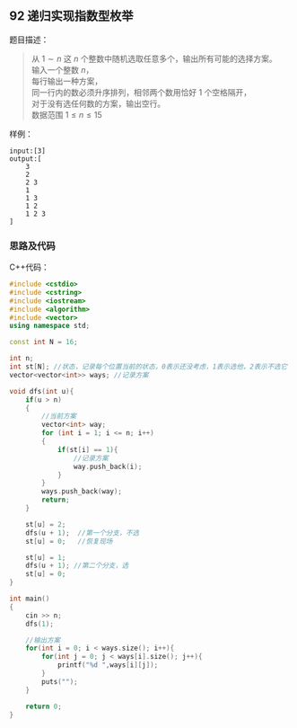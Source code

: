 <!--
 * @Description: 
 * @Author: fengxb
 * @Date: 2022-02-16 15:36:47
 * @LastEditor: fengxb
 * @LastEditTime: 2022-02-16 17:48:21
-->

## 92 递归实现指数型枚举

题目描述：
> 从 $1∼n$ 这 $n$ 个整数中随机选取任意多个，输出所有可能的选择方案。</br>
> 输入一个整数 $n$，</br>
> 每行输出一种方案，</br>
> 同一行内的数必须升序排列，相邻两个数用恰好 $1$ 个空格隔开，</br>
> 对于没有选任何数的方案，输出空行。</br>
> 数据范围 $1 \leq n \leq 15$</br>

样例：

```text
input:[3]
output:[
    3
    2
    2 3
    1
    1 3
    1 2
    1 2 3
]
```

### 思路及代码

C++代码：

```C++
#include <cstdio>
#include <cstring>
#include <iostream>
#include <algorithm>
#include <vector>
using namespace std;

const int N = 16;

int n;
int st[N]; //状态，记录每个位置当前的状态，0表示还没考虑，1表示选他，2表示不选它
vector<vector<int>> ways; //记录方案

void dfs(int u){
    if(u > n)
    {
        //当前方案
        vector<int> way;
        for (int i = 1; i <= n; i++)
        {
            if(st[i] == 1){
                //记录方案
                way.push_back(i);
            }
        }
        ways.push_back(way);
        return;
    }

    st[u] = 2;
    dfs(u + 1);  //第一个分支，不选
    st[u] = 0;   //恢复现场

    st[u] = 1;
    dfs(u + 1); //第二个分支，选
    st[u] = 0;
}

int main()
{
    cin >> n;
    dfs(1);

    //输出方案
    for(int i = 0; i < ways.size(); i++){
        for(int j = 0; j < ways[i].size(); j++){
            printf("%d ",ways[i][j]);
        }
        puts("");
    }

    return 0;
}
```
